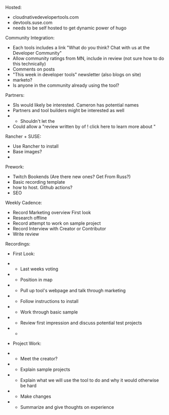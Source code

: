 Hosted:
- cloudnativedevelopertools.com
- devtools.suse.com
- needs to be self hosted to get dynamic power of hugo


Community Integration:
- Each tools includes a link "What do you think? Chat with us at the Developer Community"
- Allow community ratings from MN, include in review (not sure how to do this technically)
- Comments on posts
- "This week in developer tools" newsletter (also blogs on site)
- marketo?
- Is anyone in the community already using the tool?


Partners:
- SIs would likely be interested. Cameron has potential names
- Partners and tool builders might be interested as well
- - Shouldn't let the 
- Could allow a "review written by <name> of <company>! click here to learn more about <what they do>"



Rancher + SUSE:
- Use Rancher to install
- Base images?
- 

Prework:
- Twitch Bookends (Are there new ones? Get From Russ?)
- Basic recording template
- how to host. Github actions?
- SEO

Weekly Cadence:
- Record Marketing overview First look
- Research offline
- Record attempt to work on sample project
- Record Interview with Creator or Contributor
- Write review


Recordings:
- First Look:
- - Last weeks voting
- - Position in map
- - Pull up tool's webpage and talk through marketing
- - Follow instructions to install
- - Work through basic sample
- - Review first impression and discuss potential test projects
- - 

- Project Work:
- - Meet the creator?
- - Explain sample projects
- - Explain what we will use the tool to do and why it would otherwise be hard
- - Make changes
- - Summarize and give thoughts on experience 


